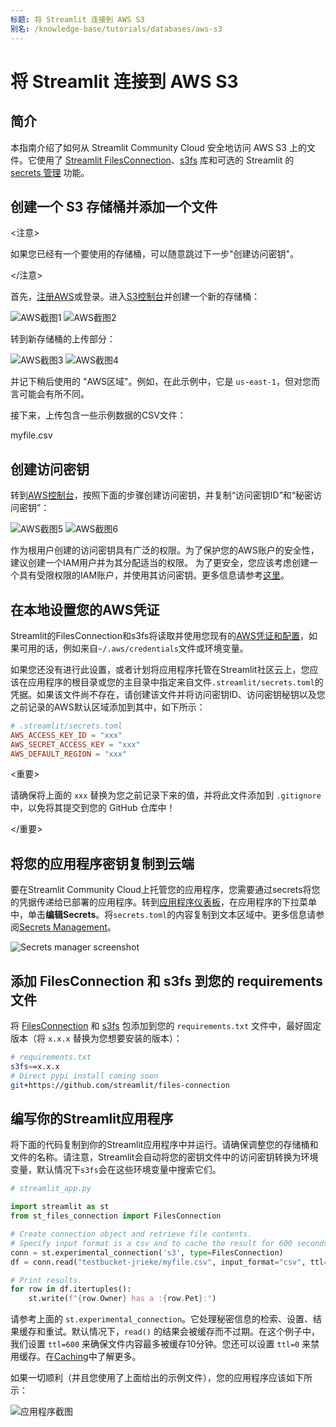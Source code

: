 ```yaml
---
标题: 将 Streamlit 连接到 AWS S3
别名: /knowledge-base/tutorials/databases/aws-s3
---
```


# 将 Streamlit 连接到 AWS S3

## 简介

本指南介绍了如何从 Streamlit Community Cloud 安全地访问 AWS S3 上的文件。它使用了 [Streamlit FilesConnection](https://github.com/streamlit/files-connection)、[s3fs](https://github.com/dask/s3fs) 库和可选的 Streamlit 的 [secrets 管理](/library/advanced-features/secrets-management) 功能。

## 创建一个 S3 存储桶并添加一个文件

<注意>

如果您已经有一个要使用的存储桶，可以随意跳过下一步"创建访问密钥"。

</注意>

首先，[注册AWS](https://aws.amazon.com/)或登录。进入[S3控制台](https://s3.console.aws.amazon.com/s3/home)并创建一个新的存储桶：

<Flex>
<Image alt="AWS截图1" src="/images/databases/aws-1.png" />
<Image alt="AWS截图2" src="/images/databases/aws-2.png" />
</Flex>

转到新存储桶的上传部分：

<Flex>
<Image alt="AWS截图3" src="/images/databases/aws-3.png" />
<Image alt="AWS截图4" src="/images/databases/aws-4.png" />
</Flex>

并记下稍后使用的 "AWS区域"。例如，在此示例中，它是 `us-east-1`，但对您而言可能会有所不同。

接下来，上传包含一些示例数据的CSV文件：

<Download href="/images/databases/myfile.csv">myfile.csv</Download>

## 创建访问密钥

转到[AWS控制台](https://console.aws.amazon.com/)，按照下面的步骤创建访问密钥，并复制“访问密钥ID”和“秘密访问密钥”：

<Flex>
<Image alt="AWS截图5" src="/images/databases/aws-5.png" />
<Image alt="AWS截图6" src="/images/databases/aws-6.png" />
</Flex>

<Tip>

作为根用户创建的访问密钥具有广泛的权限。为了保护您的AWS账户的安全性，建议创建一个IAM用户并为其分配适当的权限。
为了更安全，您应该考虑创建一个具有受限权限的IAM账户，并使用其访问密钥。更多信息请参考[这里](https://docs.aws.amazon.com/general/latest/gr/aws-sec-cred-types.html)。

</Tip>

## 在本地设置您的AWS凭证

Streamlit的FilesConnection和s3fs将读取并使用您现有的[AWS凭证和配置](https://boto3.amazonaws.com/v1/documentation/api/latest/guide/credentials.html)，如果可用的话，例如来自`~/.aws/credentials`文件或环境变量。

如果您还没有进行此设置，或者计划将应用程序托管在Streamlit社区云上，您应该在应用程序的根目录或您的主目录中指定来自文件`.streamlit/secrets.toml`的凭据。如果该文件尚不存在，请创建该文件并将访问密钥ID、访问密钥秘钥以及您之前记录的AWS默认区域添加到其中，如下所示：

```toml
# .streamlit/secrets.toml
AWS_ACCESS_KEY_ID = "xxx"
AWS_SECRET_ACCESS_KEY = "xxx"
AWS_DEFAULT_REGION = "xxx"
```

<重要>

请确保将上面的 `xxx` 替换为您之前记录下来的值，并将此文件添加到 `.gitignore` 中，以免将其提交到您的 GitHub 仓库中！

</重要>

## 将您的应用程序密钥复制到云端

要在Streamlit Community Cloud上托管您的应用程序，您需要通过secrets将您的凭据传递给已部署的应用程序。转到[应用程序仪表板](https://share.streamlit.io/)，在应用程序的下拉菜单中，单击**编辑Secrets**。将`secrets.toml`的内容复制到文本区域中。更多信息请参阅[Secrets Management](/streamlit-community-cloud/get-started/deploy-an-app/connect-to-data-sources/secrets-management)。

![Secrets manager screenshot](/images/databases/edit-secrets.png)

## 添加 FilesConnection 和 s3fs 到您的 requirements 文件

将 [FilesConnection](https://github.com/streamlit/files-connection) 和 [s3fs](https://github.com/dask/s3fs) 包添加到您的 `requirements.txt` 文件中，最好固定版本（将 `x.x.x` 替换为您想要安装的版本）：

```bash
# requirements.txt
s3fs==x.x.x
# Direct pypi install coming soon
git+https://github.com/streamlit/files-connection
```

## 编写你的Streamlit应用程序

将下面的代码复制到你的Streamlit应用程序中并运行。请确保调整您的存储桶和文件的名称。请注意，Streamlit会自动将您的密钥文件中的访问密钥转换为环境变量，默认情况下`s3fs`会在这些环境变量中搜索它们。

```python
# streamlit_app.py

import streamlit as st
from st_files_connection import FilesConnection

# Create connection object and retrieve file contents.
# Specify input format is a csv and to cache the result for 600 seconds.
conn = st.experimental_connection('s3', type=FilesConnection)
df = conn.read("testbucket-jrieke/myfile.csv", input_format="csv", ttl=600)

# Print results.
for row in df.itertuples():
    st.write(f"{row.Owner} has a :{row.Pet}:")
```

请参考上面的 `st.experimental_connection`。它处理秘密信息的检索、设置、结果缓存和重试。默认情况下，`read()` 的结果会被缓存而不过期。在这个例子中，我们设置 `ttl=600` 来确保文件内容最多被缓存10分钟。您还可以设置 `ttl=0` 来禁用缓存。在[Caching](/library/advanced-features/caching)中了解更多。

如果一切顺利（并且您使用了上面给出的示例文件），您的应用程序应该如下所示：

![应用程序截图](/images/databases/streamlit-app.png)
